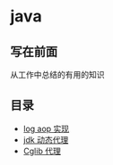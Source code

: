 # java
## 写在前面
从工作中总结的有用的知识
## 目录
* [log aop 实现](https://github.com/damon1995/java/tree/master/work/src/main/java/com/work/logaop)
* [jdk 动态代理](https://github.com/damon1995/java/tree/master/work/src/main/java/com/work/proxy)
* [Cglib 代理](https://github.com/damon1995/java/tree/master/work/src/main/java/com/work/cglib)
